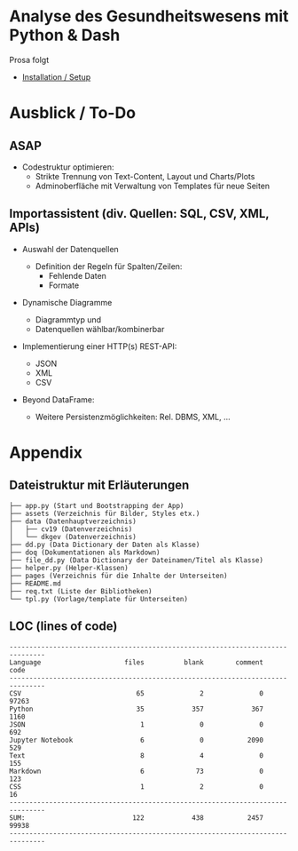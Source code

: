 # Analyse des Gesundheitswesens mit Python &amp; Dash

Prosa folgt

- [Installation / Setup](doq/setup_install.md)

# Ausblick / To-Do


## ASAP 

- Codestruktur optimieren:
    - Strikte Trennung von Text-Content, Layout und Charts/Plots
    - Adminoberfläche mit Verwaltung von Templates für neue Seiten


## Importassistent (div. Quellen: SQL, CSV, XML, APIs)
- Auswahl der Datenquellen
    - Definition der Regeln für Spalten/Zeilen:
        - Fehlende Daten
        - Formate

- Dynamische Diagramme
    - Diagrammtyp und
    - Datenquellen wählbar/kombinerbar

- Implementierung einer HTTP(s) REST-API:
    - JSON
    - XML
    - CSV
- Beyond DataFrame:
    -  Weitere Persistenzmöglichkeiten: Rel. DBMS, XML, ... 


# Appendix

## Dateistruktur mit Erläuterungen
```
├── app.py (Start und Bootstrapping der App)
├── assets (Verzeichnis für Bilder, Styles etx.)
├── data (Datenhauptverzeichnis)
│   ├── cv19 (Datenverzeichnis)
│   └── dkgev (Datenverzeichnis) 
├── dd.py (Data Dictionary der Daten als Klasse)
├── doq (Dokumentationen als Markdown)
├── file_dd.py (Data Dictionary der Dateinamen/Titel als Klasse)
├── helper.py (Helper-Klassen)
├── pages (Verzeichnis für die Inhalte der Unterseiten)
├── README.md
├── req.txt (Liste der Bibliotheken)
└── tpl.py (Vorlage/template für Unterseiten)
```


## LOC (lines of code)

```
-------------------------------------------------------------------------------
Language                     files          blank        comment           code
-------------------------------------------------------------------------------
CSV                             65              2              0          97263
Python                          35            357            367           1160
JSON                             1              0              0            692
Jupyter Notebook                 6              0           2090            529
Text                             8              4              0            155
Markdown                         6             73              0            123
CSS                              1              2              0             16
-------------------------------------------------------------------------------
SUM:                           122            438           2457          99938
-------------------------------------------------------------------------------
```